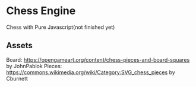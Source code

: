 # Chess Engine
 Chess with Pure Javascript(not finished yet)

## Assets 
Board: https://opengameart.org/content/chess-pieces-and-board-squares by JohnPablok 
Pieces: https://commons.wikimedia.org/wiki/Category:SVG_chess_pieces by Cburnett
